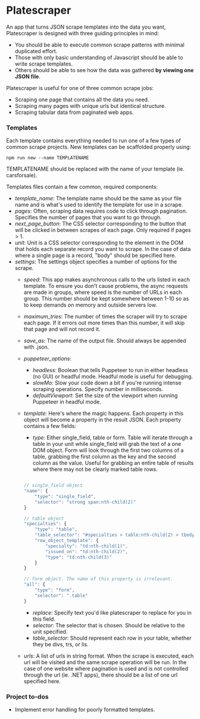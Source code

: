 # Platescraper

An app that turns JSON scrape templates into the data you want, Platescraper is designed with three guiding principles in mind:
* You should be able to execute common scrape patterns with minimal duplicated effort.
* Those with only basic understanding of Javascript should be able to write scrape templates.
* Others should be able to see how the data was gathered **by viewing one JSON file**.

Platescraper is useful for one of three common scrape jobs:
* Scraping one page that contains all the data you need.
* Scraping many pages with unique urls but identical structure.
* Scraping tabular data from paginated web apps.

### Templates

Each template contains everything needed to run one of a few types of common scrape projects. New templates can be scaffolded properly using:

```npm run new --name TEMPLATENAME```

TEMPLATENAME should be replaced with the name of your template (ie. carsforsale).

Templates files contain a few common, required components:
* *template_name*: The template name should be the same as your file name and is what's used to identify the template for use in a scrape.
* *pages*: Often, scraping data requires code to click through pagination. Specifies the number of pages that you want to go through.
* *next_page_button*: The CSS selector corresponding to the button that will be clicked in between scrapes of each page. Only required if pages > 1.
* *unit*: Unit is a CSS selector corresponding to the element in the DOM that holds each separate record you want to scrape. In the case of data where a single page is a record, "body" should be specified here.
* *settings*: The settings object specifies a number of options for the scrape.
    * *speed*: This app makes asynchronous calls to the urls listed in each template. To ensure you don't cause problems, the async requests are made in groups, where speed is the number of URLs in each group. This number should be kept somewhere between 1-10 so as to keep demands on memory and outside servers low.
    * *maximum_tries*: The number of times the scraper will try to scrape each page. If it errors out more times than this number, it will skip that page and will not record it.
    * *save_as*: The name of the output file. Should always be appended with .json.
    * *puppeteer_options*: 
        * *headless*: Boolean that tells Puppeteer to run in either headless (no GUI) or headful mode. Headful mode is useful for debugging.
        * *slowMo*: Slow your code down a bit if you're running intense scraping operations. Specify number in milliseconds.
        * *defaultViewport*: Set the size of the viewport when running Puppeteer in headful mode.
    * *template*: Here's where the magic happens. Each property in this object will become a property in the result JSON. Each property contains a few fields:
        * *type*: Either single_field, table or form. Table will iterate through a table in your unit while single_field will grab the text of a one DOM object. Form will look through the first two columns of a table, grabbing the first column as the key and the second column as the value. Useful for grabbing an entire table of results where there may not be clearly marked table rows.


        ```javascript

        // single_field object
        "name": {
            "type": "single_field",
            "selector": "strong span:nth-child(2)"
        }

        // table object
        "specialties": {
            "type": "table",
            "table_selector": "#specialties > table:nth-child(2) > tbody > tr",
            "row_object_template": {
                "specialty": "td:nth-child(1)",
                "issued_on": "td:nth-child(2)",
                "type": "td:nth-child(3)"
            }
        }

        // form object. The name of this property is irrelevant.
        "all": {
            "type": "form",
            "selector": ".table"
        }
        ```

        * *replace*: Specify text you'd like platescraper to replace for you in this field.
        * *selector*: The selector that is chosen. Should be relative to the unit specified.
        * *table_selector*: Should represent each row in your table, whether they be divs, trs, or lis.
    * *urls*: A list of urls in string format. When the scrape is executed, each url will be visited and the same scrape operation will be run. In the case of one website where pagination is used and is not controlled through the url (ie. .NET apps), there should be a list of one url specified here.


### Project to-dos
* Implement error handling for poorly formatted templates.